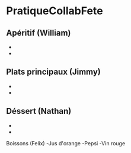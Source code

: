 # PratiqueCollabFete

Apéritif (William)
-
-
-

Plats principaux (Jimmy)
-
-
-

Déssert (Nathan)
-
-
-

Boissons (Felix)
-Jus d'orange
-Pepsi
-Vin rouge